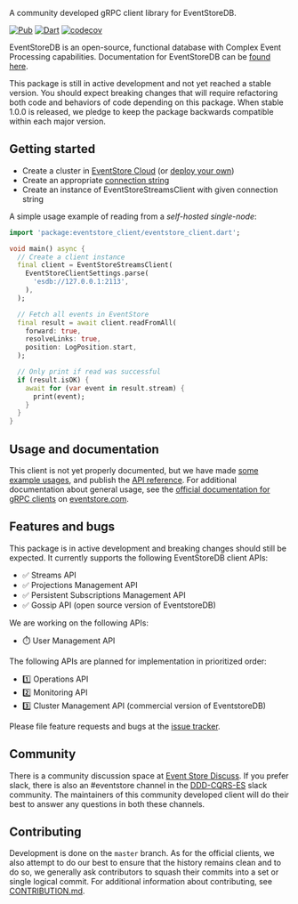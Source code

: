 A community developed gRPC client library for EventStoreDB.

[![Pub](https://img.shields.io/pub/v/eventstore_client.svg)](https://pub.dev/packages/eventstore_client)
[![Dart](https://github.com/DISCOOS/eventstore-client-dart/actions/workflows/test.yml/badge.svg)](https://github.com/DISCOOS/eventstore-client-dart/actions/workflows/test.yml)
[![codecov](https://codecov.io/gh/DISCOOS/eventstore-client-dart/branch/master/graph/badge.svg?token=HAHS8DUBHM)](https://codecov.io/gh/DISCOOS/eventstore-client-dart)

EventStoreDB is an open-source, functional database with Complex Event Processing
capabilities. Documentation for EventStoreDB can be [found here](https://eventstore.com/docs).

This package is still in active development and not yet reached a stable version. 
You should expect breaking changes that will require refactoring both code and behaviors
of code depending on this package. When stable 1.0.0 is released, we pledge to keep the 
package backwards compatible within each major version. 

## Getting started
* Create a cluster in [EventStore Cloud](https://developers.eventstore.com/cloud/intro/) (or [deploy your own](https://developers.eventstore.com/server/v21.6/docs/installation/#quick-start-preview))
* Create an appropriate [connection string](https://developers.eventstore.com/clients/grpc/getting-started/#connection-details)
* Create an instance of EventStoreStreamsClient with given connection string

A simple usage example of reading from a _self-hosted single-node_:

```dart
import 'package:eventstore_client/eventstore_client.dart';

void main() async {
  // Create a client instance
  final client = EventStoreStreamsClient(
    EventStoreClientSettings.parse(
      'esdb://127.0.0.1:2113',
    ),
  );

  // Fetch all events in EventStore
  final result = await client.readFromAll(
    forward: true,
    resolveLinks: true,
    position: LogPosition.start,
  );

  // Only print if read was successful
  if (result.isOK) {
    await for (var event in result.stream) {
      print(event);
    }
  }
}
```

## Usage and documentation
This client is not yet properly documented, but we have made [some example usages](example/README.md), 
and publish the [API reference](https://pub.dev/documentation/eventstore_client/latest). 
For additional documentation about general usage, see the [official documentation for gRPC clients](https://developers.eventstore.com/clients/grpc/getting-started) 
on [eventstore.com](https://developers.eventstore.com).

## Features and bugs

This package is in active development and breaking changes should still be expected. It currently 
supports the following EventStoreDB client APIs:

* :white_check_mark:  Streams API
* :white_check_mark:  Projections Management API
* :white_check_mark:  Persistent Subscriptions Management API
* :white_check_mark:  Gossip API (open source version of EventstoreDB)

We are working on the following APIs:
* :stopwatch:  User Management API

The following APIs are planned for implementation in prioritized order: 
* :one:  Operations API
* :two:  Monitoring API
* :three:  Cluster Management API (commercial version of EventstoreDB) 

Please file feature requests and bugs at the [issue tracker][tracker].

[tracker]: https://github.com/DISCOOS/eventstore-client-dart/issues/new

## Community
There is a community discussion space at [Event Store Discuss](https://discuss.eventstore.com). 
If you prefer slack, there is also an #eventstore channel in the [DDD-CQRS-ES](https://j.mp/ddd-es-cqrs) 
slack community. The maintainers of this community developed client will do their 
best to answer any questions in both these channels.

## Contributing
Development is done on the `master` branch. As for the official clients, we also 
attempt to do our best to ensure that the history remains clean and to do so, we generally 
ask contributors to squash their commits into a set or single logical commit. 
For additional information about contributing, see [CONTRIBUTION.md][contributing].

[contributing]: https://github.com/DISCOOS/eventstore-client-dart/blob/master/CONTRIBUTION.md